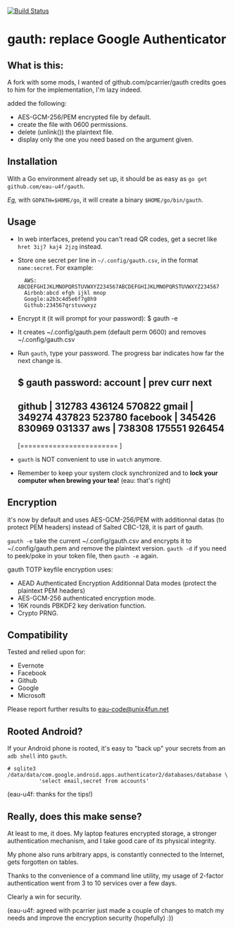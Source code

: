 [![Build Status](https://travis-ci.org/pcarrier/gauth.png?branch=master)](https://travis-ci.org/pcarrier/gauth)

gauth: replace Google Authenticator
===================================

What is this:
-------------
A fork with some mods, I wanted of github.com/pcarrier/gauth
credits goes to him for the implementation, I'm lazy indeed.

added the following: 
- AES-GCM-256/PEM encrypted file by default.
- create the file with 0600 permissions.
- delete (unlink()) the plaintext file.
- display only the one you need based on the argument given.


Installation
------------

With a Go environment already set up, it should be as easy as `go get github.com/eau-u4f/gauth`.

*Eg,* with `GOPATH=$HOME/go`, it will create a binary `$HOME/go/bin/gauth`.

Usage
-----

- In web interfaces, pretend you can't read QR codes, get a secret like `hret 3ij7 kaj4 2jzg` instead.
- Store one secret per line in `~/.config/gauth.csv`, in the format `name:secret`. For example:

        AWS:   ABCDEFGHIJKLMNOPQRSTUVWXYZ234567ABCDEFGHIJKLMNOPQRSTUVWXYZ234567
        Airbnb:abcd efgh ijkl mnop
        Google:a2b3c4d5e6f7g8h9
        Github:234567qrstuvwxyz

- Encrypt it (it will prompt for your password):
	$ gauth -e

- It creates ~/.config/gauth.pem (default perm 0600) and removes ~/.config/gauth.csv

- Run `gauth`, type your password. The progress bar indicates how far the next change is.

	$ gauth
	password: 
	account    | prev   curr   next  
	-------------------------------
	github     | 312783 436124 570822
	gmail      | 349274 437823 523780
	facebook   | 345426 830969 031337
	aws        | 738308 175551 926454
	-------------------------------
	[========================     ]


- `gauth` is NOT convenient to use in `watch` anymore.
- Remember to keep your system clock synchronized and to **lock your computer when brewing your tea!** (eau: that's right)

Encryption
----------

it's now by default and uses AES-GCM-256/PEM with additionnal datas (to protect PEM headers) instead of Salted CBC-128,
it is part of gauth.

`gauth -e` take the current ~/.config/gauth.csv and encrypts it to ~/.config/gauth.pem and remove the plaintext version.
`gauth -d` if you need to peek/poke in your token file, then `gauth -e` again.

gauth TOTP keyfile encryption uses:
- AEAD Authenticated Encryption Additionnal Data modes (protect the plaintext PEM headers)
- AES-GCM-256 authenticated encryption mode.
- 16K rounds PBKDF2 key derivation function.
- Crypto PRNG.

Compatibility
-------------

Tested and relied upon for:

- Evernote
- Facebook
- Github
- Google
- Microsoft

Please report further results to eau-code@unix4fun.net

Rooted Android?
---------------

If your Android phone is rooted, it's easy to "back up" your secrets from an `adb shell` into `gauth`.

    # sqlite3 /data/data/com.google.android.apps.authenticator2/databases/database \
              'select email,secret from accounts'

(eau-u4f: thanks for the tips!)

Really, does this make sense?
-----------------------------

At least to me, it does. My laptop features encrypted storage, a stronger authentication mechanism,
and I take good care of its physical integrity.

My phone also runs arbitrary apps, is constantly connected to the Internet, gets forgotten on tables.

Thanks to the convenience of a command line utility, my usage of 2-factor authentication went from
3 to 10 services over a few days.

Clearly a win for security.

(eau-u4f: agreed with pcarrier just made a couple of changes to match my needs and improve the encryption security (hopefully) :))
